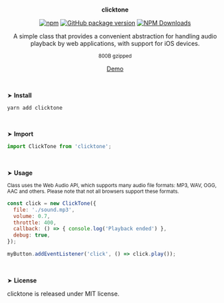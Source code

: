 <br>
<p align="center"><strong>clicktone</strong></p>

<div align="center">

[![npm](https://img.shields.io/npm/v/clicktone.svg?colorB=brightgreen)](https://www.npmjs.com/package/clicktone)
[![GitHub package version](https://img.shields.io/github/package-json/v/ux-ui-pro/clicktone.svg)](https://github.com/ux-ui-pro/clicktone)
[![NPM Downloads](https://img.shields.io/npm/dm/clicktone.svg?style=flat)](https://www.npmjs.org/package/clicktone)

</div>

<p align="center">A simple class that provides a convenient abstraction for handling audio playback by web applications, with support for iOS devices.</p>
<p align="center"><sup>800B gzipped</sup></p>
<p align="center"><a href="https://codepen.io/ux-ui/pen/yLwbmMr">Demo</a></p>
<br>

&#10148; **Install**

```
yarn add clicktone
```

<br>

&#10148; **Import**

```javascript
import ClickTone from 'clicktone';
```
<br>

&#10148; **Usage**

<sub>Class uses the Web Audio API, which supports many audio file formats: MP3, WAV, OGG, AAC and others. Please note that not all browsers support these formats.</sub>
```javascript
const click = new ClickTone({
  file: './sound.mp3',
  volume: 0.7,
  throttle: 400,
  callback: () => { console.log('Playback ended') },
  debug: true,
});

myButton.addEventListener('click', () => click.play());
```
<br>

&#10148; **License**

clicktone is released under MIT license.
